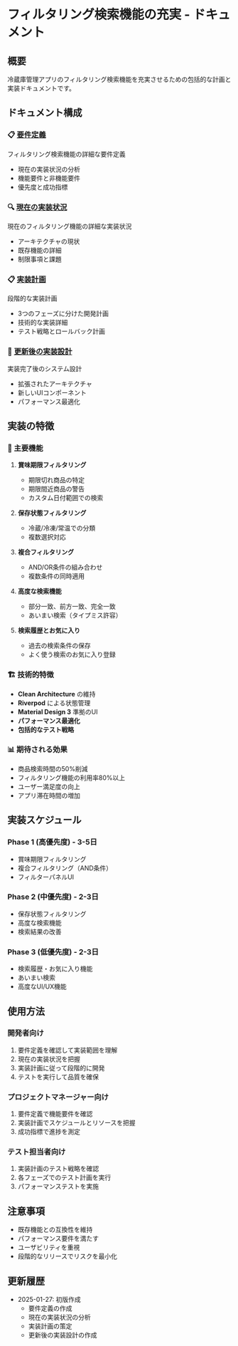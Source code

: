 # フィルタリング検索機能の充実 - ドキュメント

## 概要
冷蔵庫管理アプリのフィルタリング検索機能を充実させるための包括的な計画と実装ドキュメントです。

## ドキュメント構成

### 📋 [要件定義](./requirements.md)
フィルタリング検索機能の詳細な要件定義
- 現在の実装状況の分析
- 機能要件と非機能要件
- 優先度と成功指標

### 🔍 [現在の実装状況](./current_implementation.yaml)
現在のフィルタリング機能の詳細な実装状況
- アーキテクチャの現状
- 既存機能の詳細
- 制限事項と課題

### 📋 [実装計画](./modification_plan.yaml)
段階的な実装計画
- 3つのフェーズに分けた開発計画
- 技術的な実装詳細
- テスト戦略とロールバック計画

### 🚀 [更新後の実装設計](./updated_implementation.yaml)
実装完了後のシステム設計
- 拡張されたアーキテクチャ
- 新しいUIコンポーネント
- パフォーマンス最適化

## 実装の特徴

### 🎯 主要機能
1. **賞味期限フィルタリング**
   - 期限切れ商品の特定
   - 期限間近商品の警告
   - カスタム日付範囲での検索

2. **保存状態フィルタリング**
   - 冷蔵/冷凍/常温での分類
   - 複数選択対応

3. **複合フィルタリング**
   - AND/OR条件の組み合わせ
   - 複数条件の同時適用

4. **高度な検索機能**
   - 部分一致、前方一致、完全一致
   - あいまい検索（タイプミス許容）

5. **検索履歴とお気に入り**
   - 過去の検索条件の保存
   - よく使う検索のお気に入り登録

### 🏗️ 技術的特徴
- **Clean Architecture** の維持
- **Riverpod** による状態管理
- **Material Design 3** 準拠のUI
- **パフォーマンス最適化**
- **包括的なテスト戦略**

### 📊 期待される効果
- 商品検索時間の50%削減
- フィルタリング機能の利用率80%以上
- ユーザー満足度の向上
- アプリ滞在時間の増加

## 実装スケジュール

### Phase 1 (高優先度) - 3-5日
- 賞味期限フィルタリング
- 複合フィルタリング（AND条件）
- フィルターパネルUI

### Phase 2 (中優先度) - 2-3日
- 保存状態フィルタリング
- 高度な検索機能
- 検索結果の改善

### Phase 3 (低優先度) - 2-3日
- 検索履歴・お気に入り機能
- あいまい検索
- 高度なUI/UX機能

## 使用方法

### 開発者向け
1. 要件定義を確認して実装範囲を理解
2. 現在の実装状況を把握
3. 実装計画に従って段階的に開発
4. テストを実行して品質を確保

### プロジェクトマネージャー向け
1. 要件定義で機能要件を確認
2. 実装計画でスケジュールとリソースを把握
3. 成功指標で進捗を測定

### テスト担当者向け
1. 実装計画のテスト戦略を確認
2. 各フェーズでのテスト計画を実行
3. パフォーマンステストを実施

## 注意事項

- 既存機能との互換性を維持
- パフォーマンス要件を満たす
- ユーザビリティを重視
- 段階的なリリースでリスクを最小化

## 更新履歴

- 2025-01-27: 初版作成
  - 要件定義の作成
  - 現在の実装状況の分析
  - 実装計画の策定
  - 更新後の実装設計の作成
